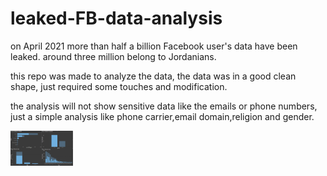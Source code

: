 # leaked-FB-data-analysis
on April 2021 more than half a billion Facebook user's data have been leaked.
around three million belong to Jordanians.

this repo was made to analyze the data, the data was in a good clean shape, just required some touches and modification.

the analysis will not show sensitive data like the emails or phone numbers, just a simple analysis like phone carrier,email domain,religion and gender.

<img src="https://github.com/MohamedSuwan/leaked-FB-data-analysis/blob/main/Jordan%20FB%20power%20BI%20visuals.png" width="100">

